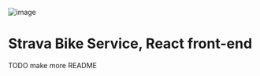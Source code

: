 ![image](https://github.com/clarkritchie/Strava-Bike-Service/blob/master/api_logo_pwrdBy_strava_stack_gray.png?raw=true)

# Strava Bike Service, React front-end

TODO make more README
